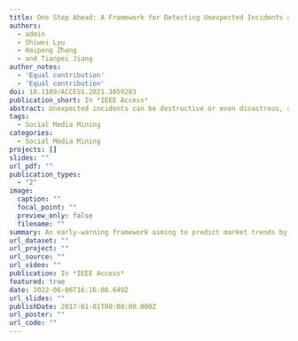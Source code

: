 ```yaml
---
title: One Step Ahead: A Framework for Detecting Unexpected Incidents and Predicting the Stock Markets
authors:
  - admin
  - Shiwei Lyu
  - Haipeng Zhang
  - and Tianpei Jiang
author_notes:
  - 'Equal contribution'
  - 'Equal contribution'
doi: 10.1109/ACCESS.2021.3059283
publication_short: In *IEEE Access*
abstract: Unexpected incidents can be destructive or even disastrous, affecting the financial markets. Incidents such as the 9/11 attacks (2001), the Fukushima nuclear disaster (2011), and the COVID-19 outbreaks (2019, 2020) severely shocked both local and global markets. For investors, it is crucial to quantify the key facts that affect the incidents' impacts, and to estimate the reactions of the markets accurately and efficiently for global event-driven investment strategies. Though Web data and other alternative data allow such a possibility, it is still very challenging to mine noisy and often biased heterogeneous data sources, and construct a unified framework for modeling global markets across across time and regions. As a first attempt, we build a framework that extracts incident facts globally based on a deep neural network, feeds them into models built on a global event database complemented with novel socioeconomic datasets (e.g. nightlight data from satellites), and predicts stock market directions in a simulated real-world setting with interpretable results that outperform various baselines. Specifically, we study terrorist attacks in three countries for over 20 years on average, as a first effort to systematically quantify the impact on stock markets at a large scale using novel indicators.
tags:
  - Social Media Mining
categories:
  - Social Media Mining
projects: []
slides: ""
url_pdf: ""
publication_types:
  - "2"
image:
  caption: ""
  focal_point: ""
  preview_only: false
  filename: ""
summary: An early-warning framework aiming to predict market trends by extracting real-time unexpected incident facts and feeding them into models built on global event databases cross-referenced with satellite light. 
url_dataset: ""
url_project: ""
url_source: ""
url_video: ""
publication: In *IEEE Access*
featured: true
date: 2022-06-06T16:16:00.649Z
url_slides: ""
publishDate: 2017-01-01T00:00:00.000Z
url_poster: ""
url_code: ""
---
```

